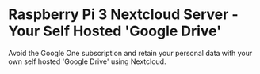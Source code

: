 # Raspberry Pi 3 Nextcloud Server - Your Self Hosted 'Google Drive'

Avoid the Google One subscription and retain your personal data with your own self hosted 'Google Drive' using Nextcloud.
